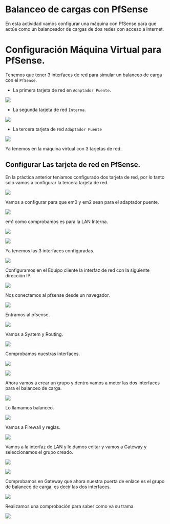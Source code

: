 # Balanceo de cargas con PfSense
En esta actividad vamos configurar una máquina con PfSense para que actúe como un balanceador de cargas de dos redes con acceso a internet.

# Configuración Máquina Virtual para PfSense.

Tenemos que tener 3 interfaces de red para simular un balanceo de carga con el `PfSense`.

- La primera tarjeta de red en `Adaptador Puente`.

![](img/001.png)

- La segunda tarjeta de red `Interna`.

![](img/002.png)

- La tercera tarjeta de red `Adaptador Puente`

![](img/003.png)

Ya tenemos en la máquina virtual con 3 tarjetas de red.

## Configurar Las tarjeta de red en PfSense.

En la práctica anterior teniamos configurado dos tarjeta de red, por lo tanto solo vamos a configurar la tercera tarjeta de red.

![](img/005.png)

Vamos a configurar para que em0 y em2 sean para el adaptador puente.

![](img/006.png)

em1 como comprobamos es para la LAN Interna.

![](img/007.png)

![](img/008.png)

Ya tenemos las 3 interfaces configuradas.


![](img/010.png)

Configuramos en el Equipo cliente la interfaz de red con la siguiente dirección IP.

![](img/011.png)

Nos conectamos al pfsense desde un navegador.

![](img/012.png)

Entramos al pfsense.

![](img/013.png)

Vamos a System y Routing.

![](img/014.png)

Comprobamos nuestras interfaces.

![](img/015.png)

![](img/016.png)

Ahora vamos a crear un grupo y dentro vamos a meter las dos interfaces para el balanceo de carga.

![](img/017.png)

Lo llamamos balanceo.

![](img/018.png)

Vamos a Firewall y reglas.

![](img/019.png)

Vamos a la interfaz de LAN y le damos editar y vamos a Gateway y seleccionamos el grupo creado.

![](img/020.png)


![](img/021.png)

Comprobamos en Gateway que ahora nuestra puerta de enlace es el grupo de balanceo de carga, es decir las dos interfaces.


![](img/022.png)

Realizamos una comprobación para saber como va su trama.

![](img/023.png)
